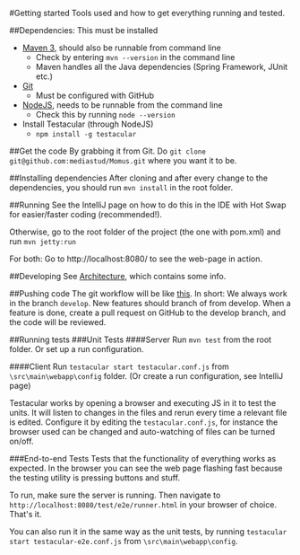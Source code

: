 #Getting started
Tools used and how to get everything running and tested.

##Dependencies:
This must be installed

* [Maven 3](http://maven.apache.org/), should also be runnable from command line
    * Check by entering `mvn --version` in the command line
    * Maven handles all the Java dependencies (Spring Framework, JUnit etc.)
* [Git](http://git-scm.com/)
    * Must be configured with GitHub
* [NodeJS](http://nodejs.org/), needs to be runnable from the command line
    * Check this by running `node --version`
* Install Testacular (through NodeJS)
    * `npm install -g testacular`

##Get the code
By grabbing it from Git. Do
`git clone git@github.com:mediastud/Momus.git`
where you want it to be.

##Installing dependencies
After cloning and after every change to the dependencies, you should run
`mvn install` in the root folder.

##Running
See the IntelliJ page on how to do this in the IDE with Hot Swap for easier/faster coding (recommended!).

Otherwise, go to the root folder of the project (the one with pom.xml) and run
`mvn jetty:run`

For both:
Go to http://localhost:8080/ to see the web-page in action.

##Developing
See  [Architecture](Architecture.md), which contains some info.

##Pushing code
The git workflow will be like [this](http://nvie.com/posts/a-successful-git-branching-model/). In short:
We always work in the branch `develop`. New features should branch of from develop. When a feature is done, create a pull request on GitHub to the develop branch, and the code will be reviewed.

##Running tests
###Unit Tests
####Server
Run `mvn test` from the root folder. Or set up a run configuration.

####Client
Run `testacular start testacular.conf.js` from `\src\main\webapp\config` folder.
(Or create a run configuration, see IntelliJ page)

Testacular works by opening a browser and executing JS in it to test the units.
It will listen to changes in the files and rerun every time a relevant file is edited.
Configure it by editing the `testacular.conf.js`, for instance the browser used can be changed and auto-watching of files can be turned on/off.

###End-to-end Tests
Tests that the functionality of everything works as expected. In the browser you can see the web page flashing fast because the testing utility is pressing buttons and stuff.

To run, make sure the server is running. Then navigate to `http://localhost:8080/test/e2e/runner.html` in your browser of choice. That's it.

You can also run it in the same way as the unit tests, by running `testacular start testacular-e2e.conf.js` from `\src\main\webapp\config`.